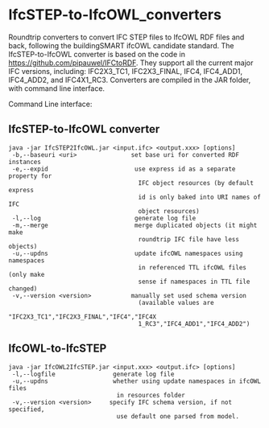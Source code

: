 # IfcSTEP-to-IfcOWL_converters
Roundtrip converters to convert IFC STEP files to IfcOWL RDF files and back, following the buildingSMART ifcOWL candidate standard.
The IfcSTEP-to-IfcOWL converter is based on the code in https://github.com/pipauwel/IFCtoRDF.
They support all the current major IFC versions, including: IFC2X3_TC1, IFC2X3_FINAL, IFC4, IFC4_ADD1, IFC4_ADD2, and IFC4X1_RC3.
Converters are compiled in the JAR folder, with command line interface.

Command Line interface:

## IfcSTEP-to-IfcOWL converter
```
java -jar IfcSTEP2IfcOWL.jar <input.ifc> <output.xxx> [options]
 -b,--baseuri <uri>               set base uri for converted RDF instances
 -e,--expid                        use express id as a separate property for
                                    IFC object resources (by default express
                                    id is only baked into URI names of IFC
                                    object resources)
 -l,--log                          generate log file
 -m,--merge                        merge duplicated objects (it might make
                                    roundtrip IFC file have less objects)
 -u,--updns                        update ifcOWL namespaces using namespaces
                                    in referenced TTL ifcOWL files (only make
                                    sense if namespaces in TTL file changed)
 -v,--version <version>           manually set used schema version
                                    (available values are
                                    "IFC2X3_TC1","IFC2X3_FINAL","IFC4","IFC4X
                                    1_RC3","IFC4_ADD1","IFC4_ADD2")
```

## IfcOWL-to-IfcSTEP
```
java -jar IfcOWL2IfcSTEP.jar <input.xxx> <output.ifc> [options]
 -l,--logfile                generate log file
 -u,--updns                  whether using update namespaces in ifcOWL files
                              in resources folder
 -v,--version <version>     specify IFC schema version, if not specified,
                              use default one parsed from model.
```
